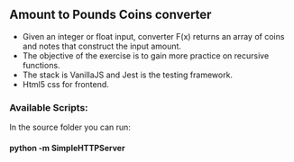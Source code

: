 ## Amount to Pounds Coins converter

- Given an integer or float input, converter F(x) returns an array of coins and notes that construct the input amount.
- The objective of the exercise is to gain more practice on recursive functions.
- The stack is VanillaJS and Jest is the testing framework.
- Html5 css for frontend.

### Available Scripts:

In the source folder you can run:

#### python -m SimpleHTTPServer
